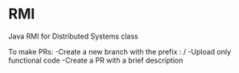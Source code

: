 # RMI
Java RMI for Distributed Systems class

To make PRs: 
-Create a new branch with the prefix : <name>/<feature added>
-Upload only functional code
-Create a PR with a brief description
